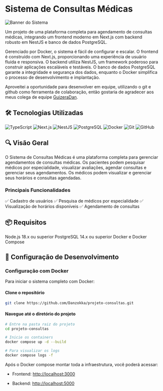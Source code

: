 # Sistema de Consultas Médicas

![Banner do Sistema](https://img.shields.io/badge/Sistema-Consultas_Médicas-27ae60?style=for-the-badge)

Um projeto de uma plataforma completa para agendamento de consultas médicas, integrando um frontend moderno em Next.js com backend robusto em NestJS e banco de dados PostgreSQL.

Gerenciado por Docker, o sistema é fácil de configurar e escalar. O frontend é construído com Next.js, proporcionando uma experiência de usuário fluida e responsiva. O backend utiliza NestJS, um framework poderoso para construir aplicações escaláveis e testáveis.
O banco de dados PostgreSQL garante a integridade e segurança dos dados, enquanto o Docker simplifica o processo de desenvolvimento e implantação.

Aproveitei a oportunidade para desenvolver em equipe, utilizando o git e github como ferramenta de colaboração, então gostaria de agradecer aos meus colega de equipe [GuizeraDan](https://github.com/GuizeraDan).

## 🛠️ Tecnologias Utilizadas

![TypeScript](https://img.shields.io/badge/language-TypeScript-3178C6?style=flat&logo=typescript) ![Next.js](https://img.shields.io/badge/frontend-Next.js-000000?style=flat&logo=next.js) ![NestJS](https://img.shields.io/badge/backend-NestJS-E0234E?style=flat&logo=nestjs) ![PostgreSQL](https://img.shields.io/badge/database-PostgreSQL-336791?style=flat&logo=postgresql) ![Docker](https://img.shields.io/badge/container-Docker-2496ED?style=flat&logo=docker) ![Git](https://img.shields.io/badge/-Git-000?style=flat&logo=git) ![GitHub](https://img.shields.io/badge/-GitHub-181717?style=flat&logo=github)

## 🔍 Visão Geral

O Sistema de Consultas Médicas é uma plataforma completa para gerenciar agendamentos de consultas médicas. Os pacientes podem pesquisar médicos por especialidade, visualizar avaliações, agendar consultas e gerenciar seus agendamentos. Os médicos podem visualizar e gerenciar seus horários e consultas agendadas.

### Principais Funcionalidades

✅ Cadastro de usuários
✅ Pesquisa de médicos por especialidade
✅ Visualização de horários disponíveis
✅ Agendamento de consultas

## 📦 Requisitos

Node.js 18.x ou superior
PostgreSQL 14.x ou superior
Docker e Docker Compose

## 🚀 Configuração de Desenvolvimento

### Configuração com Docker

Para iniciar o sistema completo com Docker:

#### Clone o repositório

```bash
git clone https://github.com/Danzokka/projeto-consultas.git
```

#### Navegue até o diretório do projeto

```bash
# Entre na pasta raiz do projeto
cd projeto-consultas

# Inicie os containers
docker compose up -d --build

# Para visualizar os logs
docker compose logs -f
```

Após o Docker compose montar toda a infraestrutura, você poderá acessar:

* Frontend: <http://localhost:3000>

* Backend: <http://localhost:5000>
